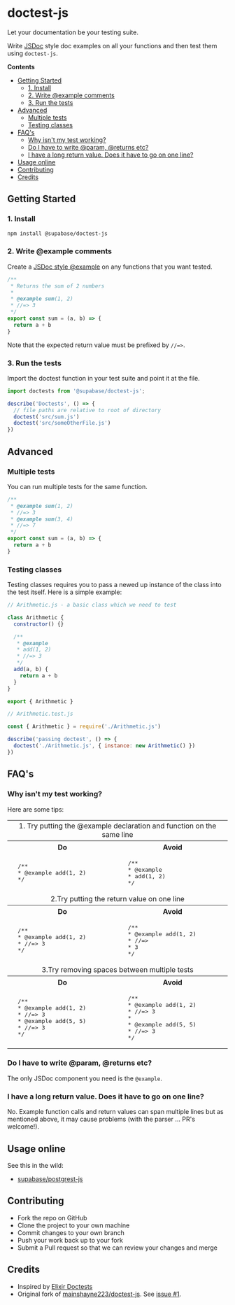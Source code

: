 # doctest-js

Let your documentation be your testing suite. 

Write [JSDoc](http://usejsdoc.org/about-getting-started.html) style doc examples on all your functions and then test them using `doctest-js`.

**Contents**

- [Getting Started](#getting-started)
  - [1. Install](#1-install)
  - [2. Write @example comments](#2-write-example-comments)
  - [3. Run the tests](#3-run-the-tests)
- [Advanced](#advanced)
  - [Multiple tests](#multiple-tests)
  - [Testing classes](#testing-classes)
- [FAQ's](#faqs)
  - [Why isn't my test working?](#why-isnt-my-test-working)
  - [Do I have to write @param, @returns etc?](#do-i-have-to-write-param-returns-etc)
  - [I have a long return value. Does it have to go on one line?](#i-have-a-long-return-value-does-it-have-to-go-on-one-line)
- [Usage online](#usage-online)
- [Contributing](#contributing)
- [Credits](#credits)

## Getting Started

### 1. Install

```sh
npm install @supabase/doctest-js
```

### 2. Write @example comments

Create a [JSDoc style @example](https://jsdoc.app/tags-example.html) on any functions that you want tested. 

```javascript
/**
 * Returns the sum of 2 numbers
 *
 * @example sum(1, 2)
 * //=> 3
 */
export const sum = (a, b) => {
  return a + b
}
```

Note that the expected return value must be prefixed by `//=>`.

### 3. Run the tests

Import the doctest function in your test suite and point it at the file.

```javascript
import doctests from '@supabase/doctest-js';

describe('Doctests', () => {
  // file paths are relative to root of directory
  doctest('src/sum.js')
  doctest('src/someOtherFile.js')
})
```

## Advanced

### Multiple tests

You can run multiple tests for the same function.

```javascript
/**
 * @example sum(1, 2)
 * //=> 3
 * @example sum(3, 4)
 * //=> 7
 */
export const sum = (a, b) => {
  return a + b
}
```

### Testing classes

Testing classes requires you to pass a newed up instance of the class into the test itself. Here is a simple example:

```js
// Arithmetic.js - a basic class which we need to test

class Arithmetic {
  constructor() {}

  /**
   * @example
   * add(1, 2)
   * //=> 3
   */
  add(a, b) {
    return a + b
  }
}

export { Arithmetic }
```

```js
// Arithmetic.test.js

const { Arithmetic } = require('./Arithmetic.js')

describe('passing doctest', () => {
  doctest('./Arithmetic.js', { instance: new Arithmetic() })
})
```


## FAQ's

### Why isn't my test working?

Here are some tips:

<table style="width: 100%;">
<tr>
  <td colspan="2" style="text-align: center;">
  1. Try putting the @example declaration and function on the same line
  </td>
</tr>
<tr>
  <th style="width: 50%;">Do</th>
  <th style="width: 50%;">Avoid</th>
</th>
</tr>
<tr>
  <td>
  <pre>
  /**
  * @example add(1, 2)
  */</pre>
  </td>
  <td>
  <pre>
  /**
  * @example
  * add(1, 2)
  */</pre>
  </td>
</tr>
<tr>
  <td colspan="2" style="text-align: center;">
  2.Try putting the return value on one line
  </td>
</tr>
<tr>
  <th style="width: 50%;">Do</th>
  <th style="width: 50%;">Avoid</th>
</th>
</tr>
<tr>
  <td>
  <pre>
  /**
  * @example add(1, 2)
  * //=> 3 
  */</pre>
  </td>
  <td>
  <pre>
  /**
  * @example add(1, 2)
  * //=> 
  * 3 
  */</pre>
  </td>
</tr>
<tr>
  <td colspan="2" style="text-align: center;">
  3.Try removing spaces between multiple tests
  </td>
</tr>
<tr>
  <th style="width: 50%;">Do</th>
  <th style="width: 50%;">Avoid</th>
</th>
</tr>
<tr>
  <td>
  <pre>
  /**
  * @example add(1, 2)
  * //=> 3 
  * @example add(5, 5)
  * //=> 3 
  */</pre>
  </td>
  <td>
  <pre>
  /**
  * @example add(1, 2)
  * //=> 3 
  * 
  * @example add(5, 5)
  * //=> 3 
  */</pre>
  </td>
</tr>
</table>


### Do I have to write @param, @returns etc?

The only JSDoc component you need is the `@example`.

### I have a long return value. Does it have to go on one line?

No. Example function calls and return values can span multiple lines but as mentioned above, it may cause problems (with the parser ... PR's welcome!).


## Usage online 

See this in the wild:

- [supabase/postgrest-js](https://github.com/supabase/postgrest-js/blob/master/test/unit/Doctests.test.js)

## Contributing

- Fork the repo on GitHub
- Clone the project to your own machine
- Commit changes to your own branch
- Push your work back up to your fork
- Submit a Pull request so that we can review your changes and merge

## Credits

* Inspired by [Elixir Doctests](https://elixir-lang.org/getting-started/mix-otp/docs-tests-and-with.html)
* Original fork of [mainshayne223/doctest-js](https://github.com/MainShayne233/js-doctest). See [issue #1](https://github.com/MainShayne233/js-doctest/issues/1).
